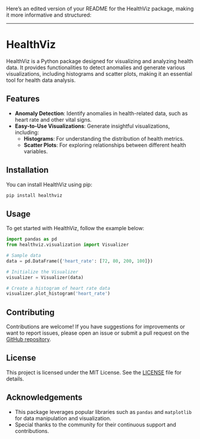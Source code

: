 Here’s an edited version of your README for the HealthViz package, making it more informative and structured:

---

# HealthViz

HealthViz is a Python package designed for visualizing and analyzing health data. It provides functionalities to detect anomalies and generate various visualizations, including histograms and scatter plots, making it an essential tool for health data analysis.

## Features

- **Anomaly Detection**: Identify anomalies in health-related data, such as heart rate and other vital signs.
- **Easy-to-Use Visualizations**: Generate insightful visualizations, including:
  - **Histograms**: For understanding the distribution of health metrics.
  - **Scatter Plots**: For exploring relationships between different health variables.

## Installation

You can install HealthViz using pip:

```bash
pip install healthviz
```

## Usage

To get started with HealthViz, follow the example below:

```python
import pandas as pd
from healthviz.visualization import Visualizer

# Sample data
data = pd.DataFrame({'heart_rate': [72, 80, 200, 100]})

# Initialize the Visualizer
visualizer = Visualizer(data)

# Create a histogram of heart rate data
visualizer.plot_histogram('heart_rate')
```

## Contributing

Contributions are welcome! If you have suggestions for improvements or want to report issues, please open an issue or submit a pull request on the [GitHub repository](https://github.com/Saunakghosh10/health-viz).

## License

This project is licensed under the MIT License. See the [LICENSE](LICENSE) file for details.

## Acknowledgements

- This package leverages popular libraries such as `pandas` and `matplotlib` for data manipulation and visualization.
- Special thanks to the community for their continuous support and contributions.
